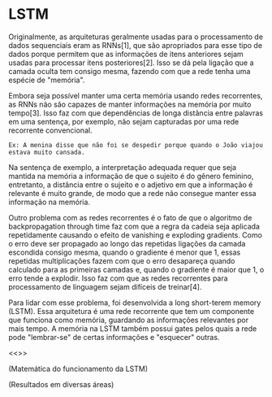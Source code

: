 # LSTM

Originalmente, as arquiteturas geralmente usadas para o processamento de dados 
sequenciais eram as RNNs[1], que são apropriados para esse tipo de dados porque 
permitem que as informações de itens anteriores sejam usadas para processar itens 
posteriores[2]. Isso se dá pela ligação que a camada oculta tem consigo mesma, 
fazendo com que a rede tenha uma espécie de "memória".

Embora seja possível manter uma certa memória usando redes recorrentes, as RNNs não 
são capazes de manter informações na memória por muito tempo[3]. Isso faz com que 
dependências de longa distância entre palavras em uma sentença, por exemplo, não sejam 
capturadas por uma rede recorrente convencional.

```
Ex: A menina disse que não foi se despedir porque quando o João viajou estava muito cansada.
```

Na sentença de exemplo, a interpretação adequada requer que seja mantida na memória 
a informação de que o sujeito é do gênero feminino, entretanto, a distância entre o 
sujeito e o adjetivo em que a informação é relevante é muito grande, de modo que a 
rede não consegue manter essa informação na memória.

Outro problema com as redes recorrentes é o fato de que o algoritmo de backpropagation 
through time faz com que a regra da cadeia seja aplicada repetidamente causando o efeito 
de vanishing e exploding gradients. Como o erro deve ser propagado ao longo das repetidas 
ligações da camada escondida consigo mesma, quando o gradiente é menor que 1, essas 
repetidas multiplicações fazem com que o erro desapareça quando calculado para as 
primeiras camadas e, quando o gradiente é maior que 1, o erro tende a explodir. Isso faz 
com que as redes recorrentes para processamento de linguagem sejam difíceis de treinar[4].

Para lidar com esse problema, foi desenvolvida a long short-terem memory (LSTM). Essa 
arquitetura é uma rede recorrente que tem um componente que funciona como memória, guardando 
as informações relevantes por mais tempo. A memória na LSTM também possui gates pelos quais 
a rede pode "lembrar-se" de certas informações e "esquecer" outras.

<<<imagem LSTM>>>

(Matemática do funcionamento da LSTM)

(Resultados em diversas áreas)

